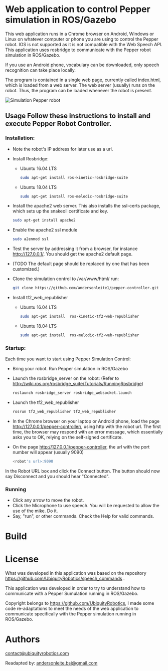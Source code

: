 # Web application to control Pepper simulation in ROS/Gazebo

This web application runs in a Chrome browser on Android, Windows or Linux on whatever computer or phone you are using to control the Pepper robot. IOS is not supported as it is not compatible with the Web Speech API. This application uses rosbridge to communicate with the Pepper robot simulation in ROS/Gazebo.

If you use an Android phone, vocabulary can be downloaded, only speech recognition can take place locally.

The program is contained in a single web page, currently called index.html, which is loaded from a web server. The web server (usually) runs on the robot. Thus, the program can be loaded whenever the robot is present.

![Simulation Pepper robot](https://github.com/andersonleite1/pepper-controller/blob/main/assets/images/simulation-pepper.gif)

## Usage Follow these instructions to install and execute Pepper Robot Controller.

### Installation: 

- Note the robot's IP address for later use as a url.

- Install Rosbridge:

  - Ubuntu 16.04 LTS

    ```bash
    sudo apt-get install ros-kinetic-rosbridge-suite
    ```
    
   - Ubuntu 18.04 LTS
  
     ```bash
     sudo apt-get install ros-melodic-rosbridge-suite
     ```
  
- Install the apache2 web server. This also installs the ssl-certs package, which sets up the snakeoil certificate and key.

  ```bash
  sudo apt-get install apache2
  ```

  

- Enable the apache2 ssl module

  ```bash
  sudo a2enmod ssl
  ```

- Test the server by addressing it from a browser, for instance http://127.0.0.1/. You should get the apache2 default page.

- (TODO The default page should be replaced by one that has been customized.)

- Clone the simulation control to /var/www/html/ run:
  ```bash
  git clone https://github.com/andersonleite1/pepper-controller.git
  ```

- Install tf2_web_republisher

  - Ubuntu 16.04 LTS

    ```bash
    sudo apt-get install  ros-kinetic-tf2-web-republisher
    ```

  - Ubuntu 18.04 LTS

    ```bash
    sudo apt-get install  ros-melodic-tf2-web-republisher
    ```

### Startup: 
Each time you want to start using Pepper Simulation Control:

- Bring your robot. Run Pepper simulation in ROS/Gazebo

- Launch the rosbridge_server on the robot: (Refer to http://wiki.ros.org/rosbridge_suite/Tutorials/RunningRosbridge)
  
  ```bash
  roslaunch rosbridge_server rosbridge_websocket.launch
  ```

- Launch the tf2_web_republisher
  ```bash
  rosrun tf2_web_republisher tf2_web_republisher
  ```

- In the Chrome browser on your laptop or Android phone, load the page http://127.0.0.1/pepper-controller/, using http with the robot url. The first time, the browser may respond with an error message, which essentially asks you to OK, relying on the self-signed certificate.

- On the page http://127.0.0.1/pepper-controller, the url with the port number will appear (usually 9090)

  ```bash
  <robot's url>:9090 
  ```

In the Robot URL box and click the Connect button. The button should now say Disconnect and you should hear "Connected".


### Running

- Click any arrow to move the robot.
- Click the Microphone to use speech. You will be requested to allow the use of the mike. Do it.
- Say, "run", or other commands. Check the Help for valid commands.



# Build

# License

What was developed in this application was based on the repository https://github.com/UbiquityRobotics/speech_commands .

This application was developed in order to try to understand how to communicate with a Pepper Sumulation running in ROS/Gazebo.

Copyright belongs to https://github.com/UbiquityRobotics, I made some code re-adaptations to meet the needs of the web application to communicate specifically with the Pepper simulation running in ROS/Gazebo.

# Authors

contact@ubiquityrobotics.com

Readapted by: andersonleite.bsi@gmail.com 
